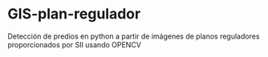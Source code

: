 # GIS-plan-regulador
Detección de predios en python a partir de imágenes de planos reguladores proporcionados por SII usando OPENCV
